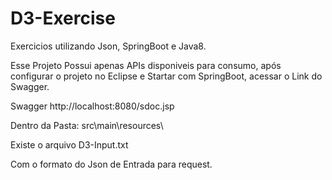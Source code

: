 # D3-Exercise
Exercicios utilizando Json, SpringBoot e Java8.

Esse Projeto Possui apenas APIs disponiveis para consumo, após configurar o projeto no Eclipse e Startar com SpringBoot, acessar o Link do Swagger.

Swagger
http://localhost:8080/sdoc.jsp

Dentro da Pasta:
src\main\resources\

Existe o arquivo
D3-Input.txt

Com o formato do Json de Entrada para request.




